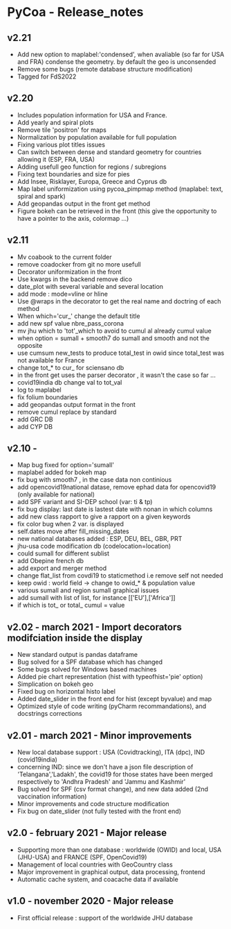 # PyCoa - Release_notes

## v2.21 
- Add new option to maplabel:'condensed', when avaliable (so far for USA and FRA) condense the geometry. by default the geo is unconsended  
- Remove some bugs (remote database structure modification)
- Tagged for FdS2022

## v2.20
- Includes population information for USA and France.
- Add yearly and spiral plots
- Remove tile 'positron' for maps
- Normalization by population available for full population
- Fixing various plot titles issues
- Can switch between dense and standard geometry for countries allowing it (ESP, FRA, USA)
- Adding usefull geo function for regions / subregions
- Fixing text boundaries and size for pies
- Add Insee, Risklayer, Europa, Greece and Cyprus db
- Map label uniformization using  pycoa_pimpmap method (maplabel: text, spiral and spark)
- Add geopandas output in the front get method
- Figure bokeh can be retrieved in the front (this give the opportunity to have a pointer to the axis, colormap ...)

## v2.11
- Mv coabook to the current folder
- remove coadocker from git no more usefull
- Decorator uniformization in the front
- Use kwargs in the backend remove dico
- date_plot with several variable and several location
- add mode : mode=vline or hline
- Use @wraps in the decorator to get the real name and doctring of each method
- When which='cur_' change the default title
- add new spf value nbre_pass_corona
- mv jhu which to 'tot'_which to avoid to cumul al already cumul value
- when option = sumall + smooth7 do sumall and smooth and not the opposite
- use cumsum new_tests to produce total_test in owid since total_test was not available for France
- change tot_* to cur_ for sciensano db
- in the front get uses the parser decorator , it wasn't the case so far ...
- covid19india db change val to tot_val
- log to maplabel
- fix folium boundaries
- add geopandas output format in the front
- remove cumul replace by standard
- add GRC DB
- add CYP DB

## v2.10 -
- Map bug fixed for option='sumall'
- maplabel added for bokeh map   
- fix bug with smooth7 , in the case data non continious
- add opencovid19national datase, remove ephad data for opencovid19 (only available for national)
- add SPF variant and SI-DEP school (var: ti & tp)
- fix bug display: last date is lastest date with nonan in which columns
- add new class rapport to give a rapport on a given keywords
- fix color bug when 2 var. is displayed
- self.dates move after fill_missing_dates
- new national databases added : ESP, DEU, BEL, GBR, PRT
- jhu-usa code modification db (codelocation=location)
- could sumall for different sublist
- add Obepine french db
- add export and merger method
- change flat_list from covdi19 to staticmethod i.e remove self not needed
- keep owid : world field -> change to owid_* & population value
- various sumall and region sumall graphical issues
- add sumall with list of list, for instance [['EU'],['Africa']]
- if which is tot_ or total_ cumul = value
## v2.02 - march 2021 - Import decorators modifciation inside the display
- New standard output is pandas dataframe
- Bug solved for a SPF database which has changed
- Some bugs solved for Windows based machines
- Added pie chart representation (hist with typeofhist='pie' option)
- Simplication on bokeh geo
- Fixed bug on horizontal histo label
- Added date_slider in the front end for hist (except byvalue) and map
- Optimized style of code writing (pyCharm recommandations), and docstrings corrections

## v2.01 - march 2021 - Minor improvements
- New local database support : USA (Covidtracking), ITA (dpc), IND (covid19india)
- concerning IND: since we don't have a json file description of 'Telangana','Ladakh',
the covid19 for those states have been merged respectively to 'Andhra Pradesh' and
'Jammu and Kashmir'
- Bug solved for SPF (csv format change), and new data added (2nd vaccination information)
- Minor improvements and code structure modification
- Fix bug on date_slider (not fully tested with the front end)

## v2.0 - february 2021 - Major release
- Supporting more than one database : worldwide (OWID) and local, USA (JHU-USA) and FRANCE (SPF, OpenCovid19)
- Management of local countries with GeoCountry class
- Major improvement in graphical output, data processing, frontend
- Automatic cache system, and coacache data if available

## v1.0 - november 2020 - Major release
- First official release : support of the worldwide JHU database

